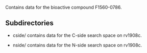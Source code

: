 Contains data for the bioactive compound F1560-0786.

## Subdirectories

- cside/ contains data for the C-side search space on rv1908c.

- nside/ contains data for the N-side search space on rv1908c.

